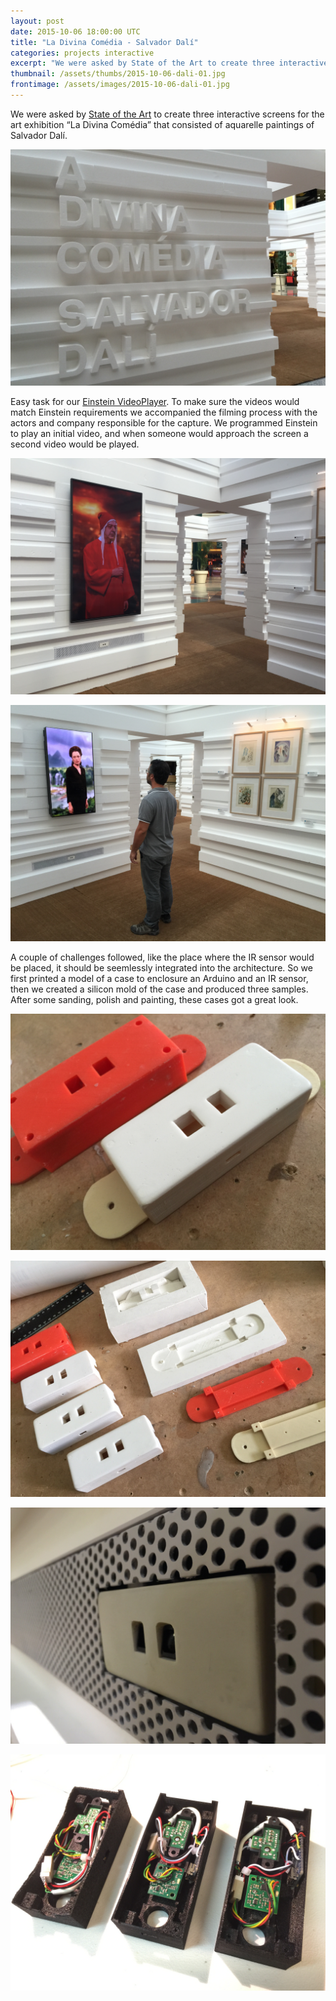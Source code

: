 ```yaml
---
layout: post
date: 2015-10-06 18:00:00 UTC
title: "La Divina Comédia - Salvador Dalí"
categories: projects interactive
excerpt: "We were asked by State of the Art to create three interactive screens for the art exhibition “La Divina Comédia” that consisted of Salvador Dali aquarelle paintings."
thumbnail: /assets/thumbs/2015-10-06-dali-01.jpg
frontimage: /assets/images/2015-10-06-dali-01.jpg
---
```


We were asked by [State of the Art][1] to create three interactive screens for the art exhibition “La Divina Comédia” that consisted of aquarelle paintings of Salvador Dalí. 

![](/assets/images/2015-10-06-dali-01.jpg)

Easy task for our [Einstein VideoPlayer][2]. To make sure the videos would match Einstein requirements we accompanied the filming process with the actors and company responsible for the capture. We programmed Einstein to play an initial video, and when someone would approach the screen a second video would be played.

![](/assets/images/2015-10-06-dali-02.jpg)

![](/assets/images/2015-10-06-dali-03.jpg)

A couple of challenges followed, like the place where the IR sensor would be placed, it should be seemlessly integrated into the architecture. So we first printed a model of a case to enclosure an Arduino and an IR sensor, then we created a silicon mold of the case and produced three samples. After some sanding, polish and painting, these cases got a great look.

![](/assets/images/2015-10-06-dali-06.jpg)

![](/assets/images/2015-10-06-dali-07.jpg)

![](/assets/images/2015-10-06-dali-04.jpg)

![](/assets/images/2015-10-06-dali-05.jpg)

[1]: http://sota.pt/
[2]: http://artica.cc/einstein/
